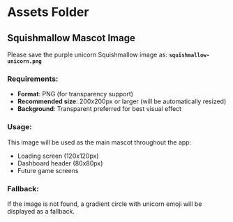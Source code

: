 # Assets Folder

## Squishmallow Mascot Image

Please save the purple unicorn Squishmallow image as:
**`squishmallow-unicorn.png`**

### Requirements:
- **Format**: PNG (for transparency support)
- **Recommended size**: 200x200px or larger (will be automatically resized)
- **Background**: Transparent preferred for best visual effect

### Usage:
This image will be used as the main mascot throughout the app:
- Loading screen (120x120px)
- Dashboard header (80x80px)
- Future game screens

### Fallback:
If the image is not found, a gradient circle with unicorn emoji will be displayed as a fallback.
